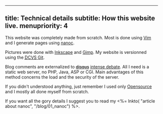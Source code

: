 -----
title: Technical details
subtitle: How this website live.
menupriority: 4
-----

This website was completely made from scratch.  Most is done using 
[Vim](http://www.vim.org) and I generate pages using 
[nanoc](http://nanoc.stoneship.org).

<p>

Pictures were done with 
<a href="http://inkscape.org">Inkscape</a> and 
<a href="http://gimp.org">Gimp</a>. 
My website is versionned using the 
<a href="http://en.wikipedia.org/wiki/Distributed_Concurrent_Versions_System">
    <acronym title="Distributed Concurrent Versions System">DCVS</acronym>
</a> 
<a href="http://git-scm.com">Git</a>.

</p>

Blog comments are externalized to <del>[disqus](http://disqus.com)</del> [intense debate](http://intensedebate.com).
All I need is a static web server, no PHP, Java, ASP or CGI.
Main advantages of this method concerns the load 
and the security of the server.

<p>

If you didn't understood anything, just remember I used only 
<a href="http://en.wikipedia.org/wiki/OpenSource">Opensource</a> 
and I mostly all done myself from scratch.

</p>

If you want all the gory details I suggest you to read
my <%= lnkto( "article about nanoc", "/blog/01_nanoc") %>.

